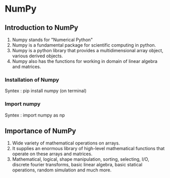 # NumPy

## Introduction to NumPy
1. Numpy stands for "Numerical Python"
2. Numpy is a fundamental package for scientific computing in python.
3. Numpy is a python library that provides a multidimensional array object, various derived objects.
4. Numpy also has the functions for working in domain of linear algebra and matrices.

### Installation of Numpy
Syntex : pip install numpy  (on terminal)

### Import numpy

Syntex : import numpy as np

## Importance of NumPy
1. Wide variety of mathematical operations on arrays.
2. It supplies an enormous library of high-level mathematical functions that operate on these arrays and matrices.
3. Mathematical, logical, shape manipulation, sorting, selecting, I/O, discrete fourier transforms, basic linear algebra, basic statical operations, random simulation and much more.